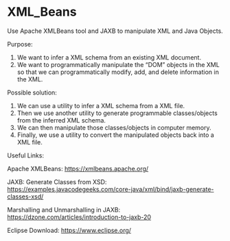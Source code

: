 # XML_Beans
 
Use Apache XMLBeans tool and JAXB to manipulate XML and Java Objects.


Purpose:
1.	We want to infer a XML schema from an existing XML document.
2.	We want to programmatically manipulate the “DOM” objects in the XML so that we can programmatically modify, add, and delete information in the XML.

Possible solution:
1.	We can use a utility to infer a XML schema from a XML file.
2.	Then we use another utility to generate programmable classes/objects from the inferred XML schema.
3.	We can then manipulate those classes/objects in computer memory.
4.	Finally, we use a utility to convert the manipulated objects back into a XML file.

Useful Links:

Apache XMLBeans:
https://xmlbeans.apache.org/

JAXB: Generate Classes from XSD:
https://examples.javacodegeeks.com/core-java/xml/bind/jaxb-generate-classes-xsd/

Marshalling and Unmarshalling in JAXB:
https://dzone.com/articles/introduction-to-jaxb-20

Eclipse Download:
https://www.eclipse.org/

